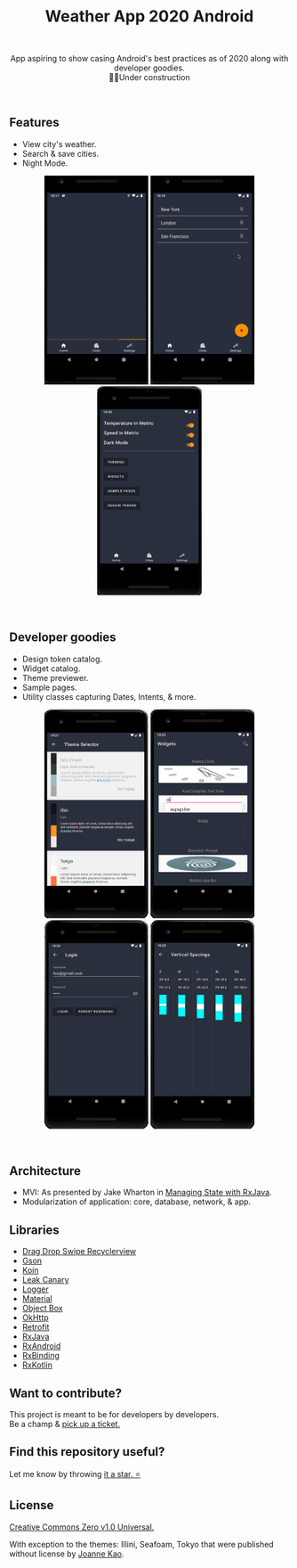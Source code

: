<h1 align="center">Weather App 2020 Android </h1></br>
<p align="center">App aspiring to show casing Android's best practices as of 2020 along with developer goodies.</br> 👷‍♂️Under construction</p></br>

## Features
- View city's weather.
- Search & save cities.
- Night Mode.
<p align="center">
<img src="https://github.com/whether-jacket/weather-app-2020-android/blob/master/screenshots/Demo_1_home.gif?raw=true" alt="" data-canonical-src="" width="187.5" height="375" />
<img src="https://github.com/whether-jacket/weather-app-2020-android/blob/master/screenshots/Demo_2_cities.gif?raw=true" alt="" data-canonical-src="" width="187.5" height="375" />
<img src="https://github.com/whether-jacket/weather-app-2020-android/blob/master/screenshots/Demo_3_settings.png?raw=true" alt="" data-canonical-src="" width="187.5" height="375" />
</p></br>

## Developer goodies
- Design token catalog.
- Widget catalog.
- Theme previewer.
- Sample pages.
- Utility classes capturing Dates, Intents, & more.
<p align="center">
<img src="https://github.com/whether-jacket/weather-app-2020-android/blob/master/screenshots/Demo_4_theming.png?raw=true" alt="" data-canonical-src="" width="187.5" height="375" />
<img src="https://github.com/whether-jacket/weather-app-2020-android/blob/master/screenshots/Demo_5_widgets.png?raw=true" alt="" data-canonical-src="" width="187.5" height="375" />
<img src="https://github.com/whether-jacket/weather-app-2020-android/blob/master/screenshots/Demo_6_sample_pages.png?raw=true" alt="" data-canonical-src="" width="187.5" height="375" />
<img src="https://github.com/whether-jacket/weather-app-2020-android/blob/master/screenshots/Demo_7_design_tokens.png?raw=true" alt="" data-canonical-src="" width="187.5" height="375" />
</p></br>

## Architecture
- MVI: As presented by Jake Wharton in [Managing State with RxJava](https://jakewharton.com/the-state-of-managing-state-with-rxjava/).
- Modularization of application: core, database, network, & app.

## Libraries
- [Drag Drop Swipe Recyclerview](https://github.com/ernestoyaquello/DragDropSwipeRecyclerview)
- [Gson](https://github.com/google/gson)
- [Koin](https://github.com/InsertKoinIO/koin)
- [Leak Canary](https://github.com/square/leakcanary)
- [Logger](https://github.com/orhanobut/logger)
- [Material](https://github.com/material-components/material-components-android)
- [Object Box](https://github.com/objectbox/objectbox-java)
- [OkHttp](https://github.com/square/okhttp)
- [Retrofit](https://github.com/square/retrofit)
- [RxJava](https://github.com/ReactiveX/RxJava)
- [RxAndroid](https://github.com/ReactiveX/RxAndroid)
- [RxBinding](https://github.com/JakeWharton/RxBinding)
- [RxKotlin](https://github.com/ReactiveX/RxKotlin)

## Want to contribute?
This project is meant to be for developers by developers.<br>
Be a champ & [pick up a ticket.](https://github.com/whether-jacket/weather-app-2020-android/issues) <br>


## Find this repository useful?
Let me know by throwing [it a star. :star:](https://github.com/whether-jacket/weather-app-2020-android/stargazers)

## License
[Creative Commons Zero v1.0 Universal.](https://github.com/seljabali/weather-app-2020-android/blob/master/LICENSE)

With exception to the themes: Illini, Seafoam, Tokyo that were published without license by [Joanne Kao](https://github.com/pixelbutter/theme-sample).
